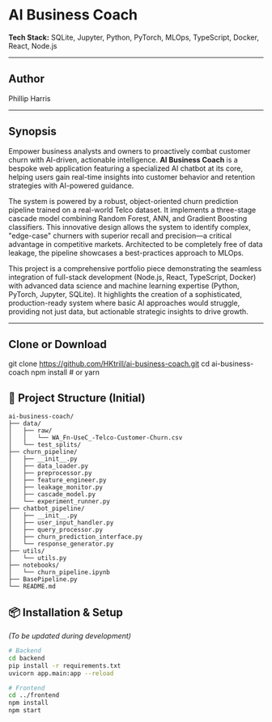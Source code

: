 # AI Business Coach

**Tech Stack:** SQLite, Jupyter, Python, PyTorch, MLOps, TypeScript, Docker, React, Node.js

---

## Author
Phillip Harris

---

## Synopsis
Empower business analysts and owners to proactively combat customer churn with AI-driven, actionable intelligence. **AI Business Coach** is a bespoke web application featuring a specialized AI chatbot at its core, helping users gain real-time insights into customer behavior and retention strategies with AI-powered guidance.

The system is powered by a robust, object-oriented churn prediction pipeline trained on a real-world Telco dataset. It implements a three-stage cascade model combining Random Forest, ANN, and Gradient Boosting classifiers. This innovative design allows the system to identify complex, "edge-case" churners with superior recall and precision—a critical advantage in competitive markets. Architected to be completely free of data leakage, the pipeline showcases a best-practices approach to MLOps.

This project is a comprehensive portfolio piece demonstrating the seamless integration of full-stack development (Node.js, React, TypeScript, Docker) with advanced data science and machine learning expertise (Python, PyTorch, Jupyter, SQLite). It highlights the creation of a sophisticated, production-ready system where basic AI approaches would struggle, providing not just data, but actionable strategic insights to drive growth.

---

## Clone or Download
git clone https://github.com/HKtrill/ai-business-coach.git
cd ai-business-coach
npm install      # or yarn

## 📁 Project Structure (Initial)

```plaintext
ai-business-coach/
├── data/
│   ├── raw/
│   │   └── WA_Fn-UseC_-Telco-Customer-Churn.csv
│   └── test_splits/
├── churn_pipeline/
│   ├── __init__.py
│   ├── data_loader.py
│   ├── preprocessor.py
│   ├── feature_engineer.py
│   ├── leakage_monitor.py
│   ├── cascade_model.py
│   └── experiment_runner.py
├── chatbot_pipeline/
│   ├── __init__.py
│   ├── user_input_handler.py
│   ├── query_processor.py
│   ├── churn_prediction_interface.py
│   └── response_generator.py
├── utils/
│   └── utils.py
├── notebooks/
│   └── churn_pipeline.ipynb
├── BasePipeline.py
└── README.md

```
## 📦 Installation & Setup

*(To be updated during development)*

```bash
# Backend
cd backend
pip install -r requirements.txt
uvicorn app.main:app --reload

# Frontend
cd ../frontend
npm install
npm start
```
